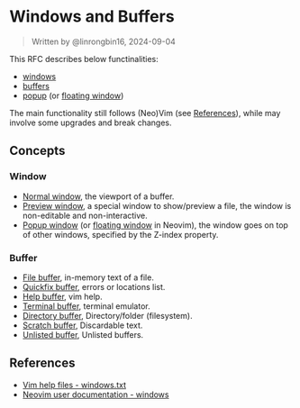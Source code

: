 # Windows and Buffers

> Written by @linrongbin16, 2024-09-04

This RFC describes below functinalities:

- [windows](https://vimhelp.org/windows.txt.html)
- [buffers](https://vimhelp.org/windows.txt.html#buffers)
- [popup](https://vimhelp.org/popup.txt.html#popup) (or [floating window](https://neovim.io/doc/user/api.html#_floating-windows))

The main functionality still follows (Neo)Vim (see [References](#references)), while may involve some upgrades and break changes.

## Concepts

### Window

- [Normal window](https://vimhelp.org/windows.txt.html#windows), the viewport of a buffer.
- [Preview window](https://vimhelp.org/windows.txt.html#preview-window), a special window to show/preview a file, the window is non-editable and non-interactive.
- [Popup window](https://vimhelp.org/popup.txt.html#popup) (or [floating window](https://neovim.io/doc/user/api.html#_floating-windows) in Neovim), the window goes on top of other windows, specified by the Z-index property.

### Buffer

- [File buffer](https://vimhelp.org/windows.txt.html#buffers), in-memory text of a file.
- [Quickfix buffer](https://vimhelp.org/windows.txt.html#special-buffers), errors or locations list.
- [Help buffer](https://vimhelp.org/windows.txt.html#special-buffers), vim help.
- [Terminal buffer](https://vimhelp.org/windows.txt.html#special-buffers), terminal emulator.
- [Directory buffer](https://vimhelp.org/windows.txt.html#special-buffers), Directory/folder (filesystem).
- [Scratch buffer](https://vimhelp.org/windows.txt.html#special-buffers), Discardable text.
- [Unlisted buffer](https://vimhelp.org/windows.txt.html#special-buffers), Unlisted buffers.

## References

- [Vim help files - windows.txt](https://vimhelp.org/windows.txt.html)
- [Neovim user documentation - windows](https://neovim.io/doc/user/windows.html)
